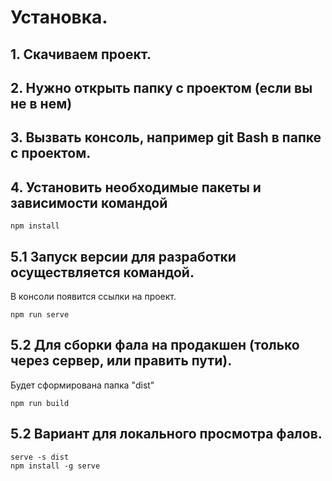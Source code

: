# Установка.

## 1. Скачиваем проект.

## 2. Нужно открыть папку с проектом (если вы не в нем) 

## 3. Вызвать консоль, например git Bash в папке с проектом.

## 4. Установить необходимые пакеты и зависимости командой

```
npm install
```

## 5.1 Запуск версии для разработки осуществляется командой. 
В консоли появится ссылки на проект.
```
npm run serve
```
## 5.2 Для сборки фала на продакшен (только через сервер, или править пути).
Будет сформирована папка "dist"
```
npm run build
```

## 5.2 Вариант для локального просмотра фалов.
```  
serve -s dist
npm install -g serve
```  
